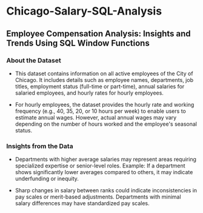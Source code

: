 # Chicago-Salary-SQL-Analysis

## Employee Compensation Analysis: Insights and Trends Using SQL Window Functions

### About the Dataset

- This dataset contains information on all active employees of the City of Chicago. It includes details such as employee names, departments, job titles, employment status (full-time or part-time), annual salaries for salaried employees, and hourly rates for hourly employees.

- For hourly employees, the dataset provides the hourly rate and working frequency (e.g., 40, 35, 20, or 10 hours per week) to enable users to estimate annual wages. However, actual annual wages may vary depending on the number of hours worked and the employee's seasonal status.

### Insights from the Data

- Departments with higher average salaries may represent areas requiring specialized expertise or senior-level roles.
Example: If a department shows significantly lower averages compared to others, it may indicate underfunding or inequity.

- Sharp changes in salary between ranks could indicate inconsistencies in pay scales or merit-based adjustments.
Departments with minimal salary differences may have standardized pay scales.
